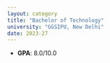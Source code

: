 ```yaml
---
layout: category
title: "Bachelor of Technology"
university: "GGSIPU, New Delhi"
date: 2023-27
---
```


- **GPA**: 8.0/10.0

